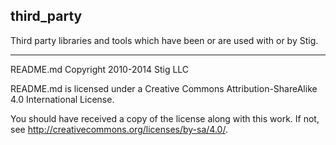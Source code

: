## third_party

Third party libraries and tools which have been or are used with or by Stig.

-----

README.md Copyright 2010-2014 Stig LLC

README.md is licensed under a Creative Commons Attribution-ShareAlike 4.0 International License.

You should have received a copy of the license along with this work. If not, see <http://creativecommons.org/licenses/by-sa/4.0/>.
